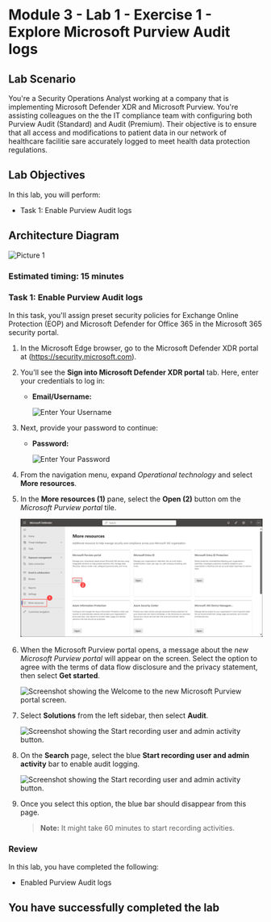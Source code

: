 # Module 3 - Lab 1 - Exercise 1 - Explore Microsoft Purview Audit logs

## Lab Scenario

You're a Security Operations Analyst working at a company that is implementing Microsoft Defender XDR and Microsoft Purview. You're assisting colleagues on the the IT compliance team with configuring both Purview Audit (Standard) and Audit (Premium). Their objective is to ensure that all access and modifications to patient data in our network of healthcare facilitie sare accurately logged to meet health data protection regulations.

## Lab Objectives

In this lab, you will perform:

- Task 1: Enable Purview Audit logs

## Architecture Diagram

  ![Picture 1](../Media/archdialab3.png)

### Estimated timing: 15 minutes

### Task 1: Enable Purview Audit logs

In this task, you'll assign preset security policies for Exchange Online Protection (EOP) and Microsoft Defender for Office 365 in the Microsoft 365 security portal.

1. In the Microsoft Edge browser, go to the Microsoft Defender XDR portal at (<https://security.microsoft.com>).

1. You'll see the **Sign into Microsoft Defender XDR portal** tab. Here, enter your credentials to log in:
 
    - **Email/Username:** <inject key="AzureAdUserEmail"></inject>
 
      ![Enter Your Username](../Media/sc900-image-1.png)
 
1. Next, provide your password to continue:
 
    - **Password:** <inject key="AzureAdUserPassword"></inject>
 
      ![Enter Your Password](../Media/sc900-image-2.png)

1. From the navigation menu, expand *Operational technology* and select **More resources**.

1. In the **More resources (1)** pane, select the **Open (2)** button om the *Microsoft Purview portal* tile.

   ![Screenshot showing the Welcome to the new Microsoft Purview portal screen.](../Media/lab3-1.png)

1. When the Microsoft Purview portal opens, a message about the *new Microsoft Purview portal* will appear on the screen. Select the option to agree with the terms of data flow disclosure and the privacy statement, then select **Get started**.

    ![Screenshot showing the Welcome to the new Microsoft Purview portal screen.](../Media/lab3-2.png)

1. Select **Solutions** from the left sidebar, then select **Audit**.

   ![Screenshot showing the Start recording user and admin activity button.](../Media/lab3-3.png)

1. On the **Search** page, select the blue **Start recording user and admin activity** bar to enable audit logging.

    ![Screenshot showing the Start recording user and admin activity button.](../Media/enable-audit-button.png)

1. Once you select this option, the blue bar should disappear from this page.

    >**Note:** It might take 60 minutes to start recording activities.

### Review
 In this lab, you have completed the following:

   - Enabled Purview Audit logs

## You have successfully completed the lab
